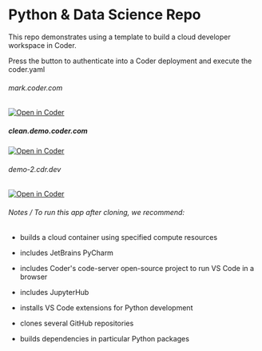 # Python & Data Science Repo

This repo demonstrates using a template to build a cloud developer workspace in Coder.

Press the button to authenticate into a Coder deployment and execute the coder.yaml

###### mark.coder.com
[![Open in Coder](https://mark.coder.com/static/image/embed-button.svg)](https://mark.coder.com/wac/build?template_oauth_service=61277737-71f454b243f979e75ab79d9a&template_url=git@github.com:mtm20176/python_wac.git&template_ref=master&template_filepath=.coder/coder.yaml)

##### clean.demo.coder.com
[![Open in Coder](https://clean.demo.coder.com/static/image/embed-button.svg)](https://clean.demo.coder.com/wac/build?template_oauth_service=625ff6b7-9e0fbb71f34a2ed66ae5a2e5&template_url=git@github.com:mtm20176/python_wac.git&template_ref=master&template_filepath=.coder/coder.yaml)

###### demo-2.cdr.dev
[![Open in Coder](https://demo-2.cdr.dev/static/image/embed-button.svg)](https://demo-2.cdr.dev/wac/build?template_oauth_service=61bce348-ee6e683e630a68fc349aacfc&template_url=git@github.com:mtm20176/python_wac.git&template_ref=master&template_filepath=.coder/coder.yaml)


###### Notes / To run this app after cloning, we recommend:

* builds a cloud container using specified compute resources

* includes JetBrains PyCharm

* includes Coder's code-server open-source project to run VS Code in a browser

* includes JupyterHub

* installs VS Code extensions for Python development

* clones several GitHub repositories

* builds dependencies in particular Python packages


